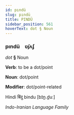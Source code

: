 ```yaml
---
id: pındü
slug: pındü
title: PINDÜ
sidebar_position: 561
hoverText: dot § Noun
---
```


### pındü&emsp;<span kind="abugida">ʋ̃ȷʌʄ</span>

*dot* **§** Noun

**Verb**: to be a dot/point

**Noun**: dot/point

**Modifier**: dot/point-related

Hindi बिंदु bindu [bɪ̃n̪.d̪uː]

*Indo-Iranian Language Family*